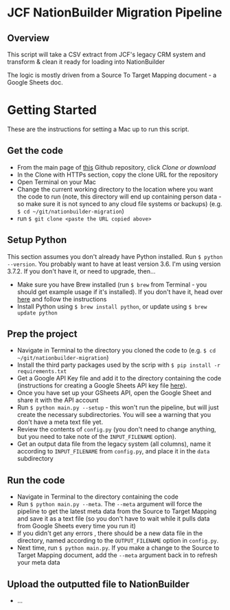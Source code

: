 # JCF NationBuilder Migration Pipeline

## Overview

This script will take a CSV extract from JCF's legacy CRM system and transform & clean it ready for loading into NationBuilder

The logic is mostly driven from a Source To Target Mapping document - a Google Sheets doc.

# Getting Started

These are the instructions for setting a Mac up to run this script.

## Get the code
* From the main page of [this](https://github.com/brianspurling/jcf-nb-migration) Github repository, click *Clone or download*
* In the Clone with HTTPs section, copy the clone URL for the repository
* Open Terminal on your Mac
* Change the current working directory to the location where you want the code to run (note, this directory will end up containing person data - so make sure it is not synced to any cloud file systems or backups)  (e.g. `$ cd ~/git/nationbuilder-migration`)
* run `$ git clone <paste the URL copied above>`

## Setup Python
This section assumes you don't already have Python installed. Run `$ python --version`. You probably want to have at least version 3.6. I'm using version 3.7.2. If you don't have it, or need to upgrade, then...
* Make sure you have Brew installed (run `$ brew` from Terminal - you should get example usage if it's installed). If you don't have it, head over [here](https://brew.sh/) and follow the instructions
* Install Python using `$ brew install python`, or update using `$ brew update python`

## Prep the project
* Navigate in Terminal to the directory you cloned the code to (e.g. `$ cd ~/git/nationbuilder-migration`)
* Install the third party packages used by the scrip with `$ pip install -r requirements.txt`
* Get a Google API Key file and add it to the directory containing the code (instructions for creating a Google Sheets API key file [here](https://developers.google.com/sheets/api/guides/authorizing)).
* Once you have set up your GSheets API, open the Google Sheet and share it with the API account
* Run `$ python main.py --setup` - this won't run the pipeline, but will just create the necessary subdirectories. You will see a warning that you don't have a meta text file yet.
* Review the contents of `config.py` (you don't need to change anything, but you need to take note of the `INPUT_FILENAME` option).
* Get an output data file from the legacy system (all columns), name it according to `INPUT_FILENAME` from `config.py`, and place it in the `data` subdirectory

## Run the code
* Navigate in Terminal to the directory containing the code
* Run `$ python main.py --meta`. The `--meta` argument will force the pipeline to get the latest meta data from the Source to Target Mapping and save it as a text file (so you don't have to wait while it pulls data from Google Sheets every time you run it)
* If you didn't get any errors	, there should be a new data file in the directory, named according to the `OUTPUT_FILENAME` option in `config.py`.
* Next time, run `$ python main.py`. If you make a change to the Source to Target Mapping document, add the `--meta` argument back in to refresh your meta data

## Upload the outputted file to NationBuilder
* ...
